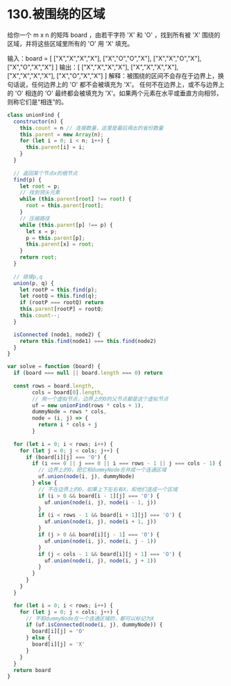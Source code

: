 # 130.被围绕的区域
给你一个 m x n 的矩阵 board ，由若干字符 'X' 和 'O' ，找到所有被 'X' 围绕的区域，并将这些区域里所有的 'O' 用 'X' 填充。

输入：board = [
  ["X","X","X","X"],
  ["X","O","O","X"],
  ["X","X","O","X"],
  ["X","O","X","X"]
]
输出：[
  ["X","X","X","X"],
  ["X","X","X","X"],
  ["X","X","X","X"],
  ["X","O","X","X"]
]
解释：被围绕的区间不会存在于边界上，换句话说，任何边界上的 'O' 都不会被填充为 'X'。 任何不在边界上，或不与边界上的 'O' 相连的 'O' 最终都会被填充为 'X'。如果两个元素在水平或垂直方向相邻，则称它们是“相连”的。


```js
class unionFind {  
  constructor(n) {    
    this.count = n // 连接数量，这里是最后得出的省份数量
    this.parent = new Array(n);    
    for (let i = 0; i < n; i++) {      
      this.parent[i] = i;    
    }  
  }  
  
  // 返回某个节点x的根节点
  find(p) {    
    let root = p;    
    // 找到领头元素
    while (this.parent[root] !== root) {      
      root = this.parent[root];   
    }   
    // 压缩路径    
    while (this.parent[p] !== p) {      
      let x = p;      
      p = this.parent[p];      
      this.parent[x] = root;    
    }    
    return root;  
  }  
  
  // 链接p,q
  union(p, q) {    
    let rootP = this.find(p);    
    let rootQ = this.find(q);    
    if (rootP === rootQ) return
    this.parent[rootP] = rootQ;    
    this.count--;  
  }

  isConnected (node1, node2) {
    return this.find(node1) === this.find(node2)
  }
}

var solve = function (board) {
  if (board === null || board.length === 0) return
  
  const rows = board.length,
        cols = board[0].length,
        // 用一个虚拟节点，边界上的O的父节点都是这个虚拟节点
        uf = new unionFind(rows * cols + 1),
        dummyNode = rows * cols,
        node = (i, j) => {
          return i * cols + j
        }
  
  for (let i = 0; i < rows; i++) {
    for (let j = 0; j < cols; j++) {
      if (board[i][j] === 'O') {
        if (i === 0 || j === 0 || i === rows - 1 || j === cols - 1) {
          // 边界上的O，把它和dummyNode合并成一个连通区域
          uf.union(node(i, j), dummyNode)
        } else {
          // 不在边界上的O，如果上下左右有X，和他们连成一个区域
          if (i > 0 && board[i - 1][j] === 'O') {
            uf.union(node(i, j), node(i - 1, j))
          }
          if (i < rows - 1 && board[i + 1][j] === 'O') {
            uf.union(node(i, j), node(i + 1, j))
          }
          if (j > 0 && board[i][j - 1] === 'O') {
            uf.union(node(i, j), node(i, j - 1))
          }
          if (j < cols - 1 && board[i][j + 1] === 'O') {
            uf.union(node(i, j), node(i, j + 1))
          }
        }
      }
    }
  }

  for (let i = 0; i < rows; i++) {
    for (let j = 0; j < cols; j++) {
      // 不和dummyNode在一个连通区域的，都可以标记为X
      if (uf.isConnected(node(i, j), dummyNode)) {
        board[i][j] = 'O'
      } else {
        board[i][j] = 'X'
      }
    }
  }
  return board
}
```